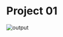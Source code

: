 # Project 01
![output](https://user-images.githubusercontent.com/110087385/208147353-5854e8f4-8236-410b-bfcf-6818fa81917c.png)